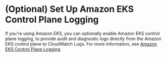 # \(Optional\) Set Up Amazon EKS Control Plane Logging<a name="Container-Insights-setup-control-plane-logging"></a>

If you're using Amazon EKS, you can optionally enable Amazon EKS control plane logging, to provide audit and diagnostic logs directly from the Amazon EKS control plane to CloudWatch Logs\. For more information, see [Amazon EKS Control Plane Logging](https://docs.aws.amazon.com/eks/latest/userguide/control-plane-logs.html)\.